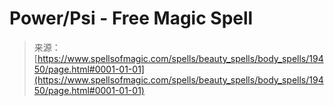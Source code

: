 <!--yml

category: 未分类

date: 2024-06-12 19:01:27

-->

# Power/Psi - Free Magic Spell

> 来源：[https://www.spellsofmagic.com/spells/beauty_spells/body_spells/19450/page.html#0001-01-01](https://www.spellsofmagic.com/spells/beauty_spells/body_spells/19450/page.html#0001-01-01)
